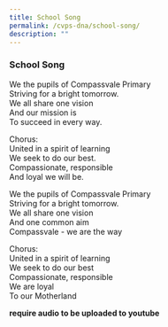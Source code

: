 ```yaml
---
title: School Song
permalink: /cvps-dna/school-song/
description: ""
---
```

### **School Song**
We the pupils of Compassvale Primary<br>
Striving for a bright tomorrow.<br>
We all share one vision<br>
And our mission is<br>
To succeed in every way.
  

Chorus:<br>
United in a spirit of learning<br>
We seek to do our best.<br>
Compassionate, responsible<br>
And loyal we will be.
  
We the pupils of Compassvale Primary<br>
Striving for a bright tomorrow.<br>
We all share one vision<br>
And one common aim<br>
Compassvale - we are the way
  
Chorus:<br>
United in a spirit of learning<br>
We seek to do our best<br>
Compassionate, responsible<br>
We are loyal<br>
To our Motherland

**require audio to be uploaded to youtube**

  